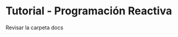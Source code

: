 # Tutorial - Programación Reactiva
 Revisar la carpeta docs 
<!--stackedit_data:
eyJoaXN0b3J5IjpbMTM5MzkwOTM2M119
-->